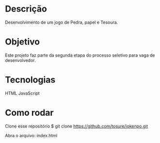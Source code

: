 # Descrição
Desenvolvimento de um jogo de Pedra, papel e Tesoura.

# Objetivo
Este projeto faz parte da segunda etapa do processo seletivo para vaga de desenvolvedor.

# Tecnologias
HTML
JavaScript

# Como rodar
Clone esse repositório
$ git clone https://github.com/tosure/jokenpo.git

Abra o arquivo:
index.html

